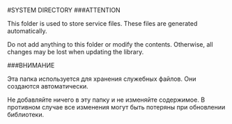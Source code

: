 #SYSTEM DIRECTORY
###ATTENTION

This folder is used to store service files. These files are generated automatically.

Do not add anything to this folder or modify the contents. Otherwise, all changes may be lost when updating the library.


###ВНИМАНИЕ

Эта папка используется для хранения служебных файлов. Они создаются автоматически.

Не добавляйте ничего в эту папку и не изменяйте содержимое. В противном случае все изменения могут быть потеряны при обновлении библиотеки.